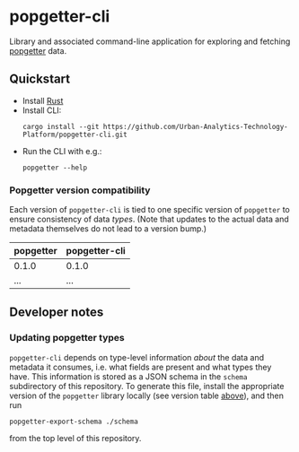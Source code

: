 # popgetter-cli

Library and associated command-line application for exploring and fetching [popgetter](https://github.com/Urban-Analytics-Technology-Platform/popgetter) data.

## Quickstart

- Install [Rust](https://www.rust-lang.org/tools/install)
- Install CLI:
  ```shell
  cargo install --git https://github.com/Urban-Analytics-Technology-Platform/popgetter-cli.git
  ```
- Run the CLI with e.g.:
  ```shell
  popgetter --help
  ```

### Popgetter version compatibility

Each version of `popgetter-cli` is tied to one specific version of `popgetter` to ensure consistency of data _types_.
(Note that updates to the actual data and metadata themselves do not lead to a version bump.)

| popgetter | popgetter-cli |
| --------- | ------------- |
| 0.1.0     | 0.1.0         |
| ...       | ...           |

## Developer notes

### Updating popgetter types

`popgetter-cli` depends on type-level information _about_ the data and metadata it consumes, i.e. what fields are present and what types they have.
This information is stored as a JSON schema in the `schema` subdirectory of this repository.
To generate this file, install the appropriate version of the `popgetter` library locally (see version table [above](#popgetter-version-compatibility)), and then run

```
popgetter-export-schema ./schema
```

from the top level of this repository.
